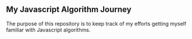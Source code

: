 ## My Javascript Algorithm Journey

The purpose of this repository is to keep track of my efforts getting myself familiar with Javascript algorithms.